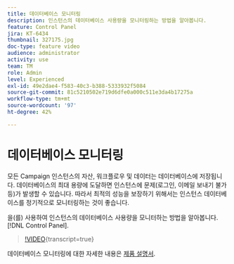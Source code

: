 ```yaml
---
title: 데이터베이스 모니터링
description: 인스턴스의 데이터베이스 사용량을 모니터링하는 방법을 알아봅니다.
feature: Control Panel
jira: KT-6434
thumbnail: 327175.jpg
doc-type: feature video
audience: administrator
activity: use
team: TM
role: Admin
level: Experienced
exl-id: 49e2dae4-f583-40c3-b388-5333932f5084
source-git-commit: 81c5210502e719d6dfe0a000c511e3da4b17275a
workflow-type: tm+mt
source-wordcount: '97'
ht-degree: 42%

---
```


# 데이터베이스 모니터링

모든 Campaign 인스턴스의 자산, 워크플로우 및 데이터는 데이터베이스에 저장됩니다. 데이터베이스의 최대 용량에 도달하면 인스턴스에 문제(로그인, 이메일 보내기 불가 등)가 발생할 수 있습니다. 따라서 최적의 성능을 보장하기 위해서는 인스턴스 데이터베이스를 정기적으로 모니터링하는 것이 좋습니다.

을(를) 사용하여 인스턴스의 데이터베이스 사용량을 모니터하는 방법을 알아봅니다. [!DNL Control Panel].

>[!VIDEO](https://video.tv.adobe.com/v/327175?learn=on){transcript=true}

데이터베이스 모니터링에 대한 자세한 내용은 [제품 설명서](https://experienceleague.adobe.com/docs/control-panel/using/performance-monitoring/database-monitoring/database-monitoring.html?lang=en).
